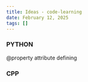 ```yaml
---
title: Ideas - code-learning
date: February 12, 2025
tags: []
---
```

### PYTHON
@property attribute defining























### CPP
